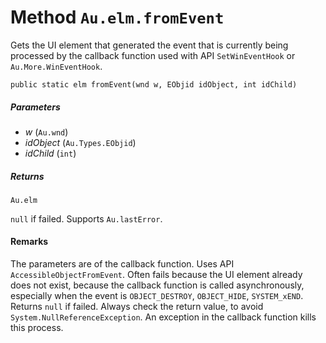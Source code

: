 # Method `Au.elm.fromEvent`

Gets the UI element that generated the event that is currently being processed by the callback function used with API `SetWinEventHook` or `Au.More.WinEventHook`.

```
public static elm fromEvent(wnd w, EObjid idObject, int idChild)
```

##### Parameters

- *w*  (`Au.wnd`)
- *idObject*  (`Au.Types.EObjid`)
- *idChild*  (`int`)

##### Returns

`Au.elm`

`null` if failed. Supports `Au.lastError`.

#### Remarks

The parameters are of the callback function. Uses API `AccessibleObjectFromEvent`. Often fails because the UI element already does not exist, because the callback function is called asynchronously, especially when the event is `OBJECT_DESTROY`, `OBJECT_HIDE`, `SYSTEM_xEND`. Returns `null` if failed. Always check the return value, to avoid `System.NullReferenceException`. An exception in the callback function kills this process.